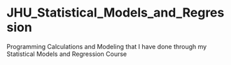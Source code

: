 # JHU_Statistical_Models_and_Regression
Programming Calculations and Modeling that I have done through my Statistical Models and Regression Course
